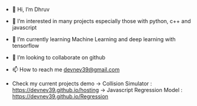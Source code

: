 - 👋 Hi, I’m Dhruv 
- 👀 I’m interested in many projects especially those with python, c++ and javascript
- 🌱 I’m currently learning Machine Learning and deep learning with tensorflow 
- 💞️ I’m looking to collaborate on github
- 📫 How to reach me devnev39@gmail.com

- Check my current projects demo 
-> Collision Simulator          : https://devnev39.github.io/hosting
-> Javascript Regression Model  : https://devnev39.github.io/Regression

<!---
devnev39/devnev39 is a ✨ special ✨ repository because its `README.md` (this file) appears on your GitHub profile.
You can click the Preview link to take a look at your changes.
--->

